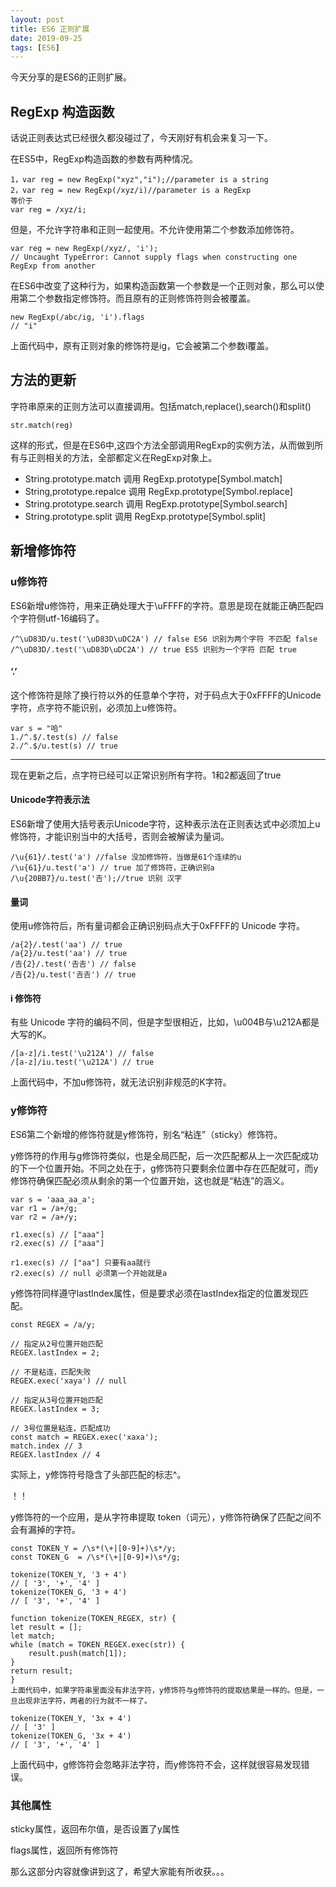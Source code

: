 ```yaml
---
layout: post
title: ES6 正则扩展
date: 2019-09-25
tags: [ES6]
---
```


今天分享的是ES6的正则扩展。

## RegExp 构造函数

话说正则表达式已经很久都没碰过了，今天刚好有机会来复习一下。

在ES5中，RegExp构造函数的参数有两种情况。

    1，var reg = new RegExp("xyz","i");//parameter is a string
    2，var reg = new RegExp(/xyz/i)//parameter is a RegExp
    等价于
    var reg = /xyz/i;

但是，不允许字符串和正则一起使用。不允许使用第二个参数添加修饰符。

    var reg = new RegExp(/xyz/, 'i');
    // Uncaught TypeError: Cannot supply flags when constructing one RegExp from another

在ES6中改变了这种行为，如果构造函数第一个参数是一个正则对象，那么可以使用第二个参数指定修饰符。而且原有的正则修饰符则会被覆盖。

    new RegExp(/abc/ig, 'i').flags
    // "i"

上面代码中，原有正则对象的修饰符是ig，它会被第二个参数i覆盖。

## 方法的更新

字符串原来的正则方法可以直接调用。包括match,replace(),search()和split()

    str.match(reg)

这样的形式，但是在ES6中,这四个方法全部调用RegExp的实例方法，从而做到所有与正则相关的方法，全部都定义在RegExp对象上。

- String.prototype.match 调用 RegExp.prototype[Symbol.match]
- String,prototype.repalce 调用 RegExp.prototype[Symbol.replace]
- String.prototype.search 调用 RegExp.prototype[Symbol.search]
- String.prototype.split 调用 RegExp.prototype[Symbol.split]

## 新增修饰符

### u修饰符

ES6新增u修饰符，用来正确处理大于\uFFFF的字符。意思是现在就能正确匹配四个字符侧utf-16编码了。

    /^\uD83D/u.test('\uD83D\uDC2A') // false ES6 识别为两个字符 不匹配 false
    /^\uD83D/.test('\uD83D\uDC2A') // true ES5 识别为一个字符 匹配 true

#### ‘.’ 

这个修饰符是除了换行符以外的任意单个字符，对于码点大于0xFFFF的Unicode字符，点字符不能识别，必须加上u修饰符。

    var s = "哈"
    1./^.$/.test(s) // false
    2./^.$/u.test(s) // true

----------------------------------
现在更新之后，点字符已经可以正常识别所有字符。1和2都返回了true

#### Unicode字符表示法

ES6新增了使用大括号表示Unicode字符，这种表示法在正则表达式中必须加上u修饰符，才能识别当中的大括号，否则会被解读为量词。

    /\u{61}/.test('a') //false 没加修饰符，当做是61个连续的u
    /\u{61}/u.test('a') // true 加了修饰符，正确识别a
    /\u{20BB7}/u.test('𠮷');//true 识别 汉字

#### 量词

使用u修饰符后，所有量词都会正确识别码点大于0xFFFF的 Unicode 字符。

    /a{2}/.test('aa') // true
    /a{2}/u.test('aa') // true
    /𠮷{2}/.test('𠮷𠮷') // false
    /𠮷{2}/u.test('𠮷𠮷') // true

#### i 修饰符

有些 Unicode 字符的编码不同，但是字型很相近，比如，\u004B与\u212A都是大写的K。

    /[a-z]/i.test('\u212A') // false
    /[a-z]/iu.test('\u212A') // true

上面代码中，不加u修饰符，就无法识别非规范的K字符。

### y修饰符

ES6第二个新增的修饰符就是y修饰符，别名“粘连”（sticky）修饰符。

y修饰符的作用与g修饰符类似，也是全局匹配，后一次匹配都从上一次匹配成功的下一个位置开始。不同之处在于，g修饰符只要剩余位置中存在匹配就可，而y修饰符确保匹配必须从剩余的第一个位置开始，这也就是“粘连”的涵义。

    var s = 'aaa_aa_a';
    var r1 = /a+/g;
    var r2 = /a+/y;

    r1.exec(s) // ["aaa"]  
    r2.exec(s) // ["aaa"]

    r1.exec(s) // ["aa"] 只要有aa就行
    r2.exec(s) // null 必须第一个开始就是a

y修饰符同样遵守lastIndex属性，但是要求必须在lastIndex指定的位置发现匹配。

    const REGEX = /a/y;

    // 指定从2号位置开始匹配
    REGEX.lastIndex = 2;

    // 不是粘连，匹配失败
    REGEX.exec('xaya') // null

    // 指定从3号位置开始匹配
    REGEX.lastIndex = 3;

    // 3号位置是粘连，匹配成功
    const match = REGEX.exec('xaxa');
    match.index // 3
    REGEX.lastIndex // 4

实际上，y修饰符号隐含了头部匹配的标志^。

！！

y修饰符的一个应用，是从字符串提取 token（词元），y修饰符确保了匹配之间不会有漏掉的字符。

    const TOKEN_Y = /\s*(\+|[0-9]+)\s*/y;
    const TOKEN_G  = /\s*(\+|[0-9]+)\s*/g;

    tokenize(TOKEN_Y, '3 + 4')
    // [ '3', '+', '4' ]
    tokenize(TOKEN_G, '3 + 4')
    // [ '3', '+', '4' ]

    function tokenize(TOKEN_REGEX, str) {
    let result = [];
    let match;
    while (match = TOKEN_REGEX.exec(str)) {
        result.push(match[1]);
    }
    return result;
    }
    上面代码中，如果字符串里面没有非法字符，y修饰符与g修饰符的提取结果是一样的。但是，一旦出现非法字符，两者的行为就不一样了。

    tokenize(TOKEN_Y, '3x + 4')
    // [ '3' ]
    tokenize(TOKEN_G, '3x + 4')
    // [ '3', '+', '4' ]

上面代码中，g修饰符会忽略非法字符，而y修饰符不会，这样就很容易发现错误。

### 其他属性 

sticky属性，返回布尔值，是否设置了y属性

flags属性，返回所有修饰符

那么这部分内容就像讲到这了，希望大家能有所收获。。。












